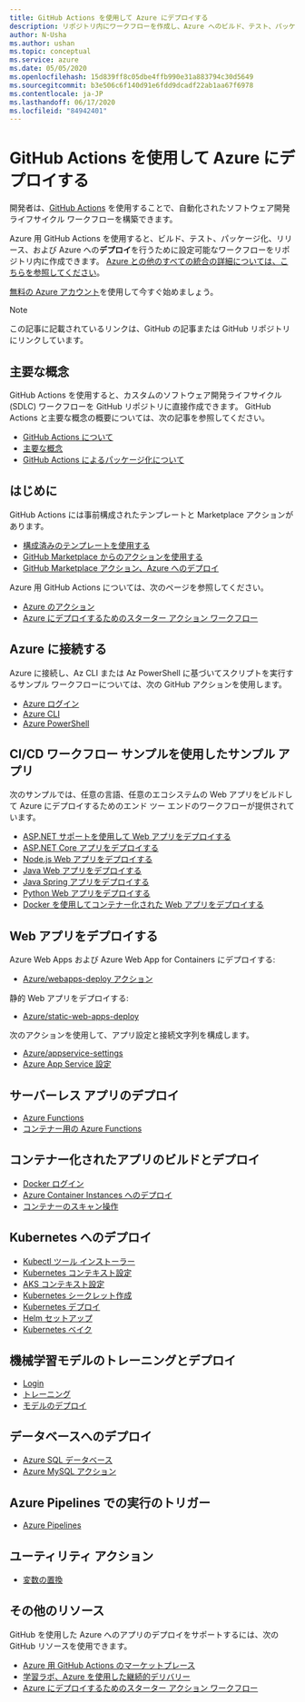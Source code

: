 ```yaml
---
title: GitHub Actions を使用して Azure にデプロイする
description: リポジトリ内にワークフローを作成し、Azure へのビルド、テスト、パッケージ化、リリース、およびデプロイを行います。
author: N-Usha
ms.author: ushan
ms.topic: conceptual
ms.service: azure
ms.date: 05/05/2020
ms.openlocfilehash: 15d839ff8c05dbe4ffb990e31a883794c30d5649
ms.sourcegitcommit: b3e506c6f140d91e6fdd9dcadf22ab1aa67f6978
ms.contentlocale: ja-JP
ms.lasthandoff: 06/17/2020
ms.locfileid: "84942401"
---
```

# <a name="deploy-to-azure-using-github-actions"></a>GitHub Actions を使用して Azure にデプロイする

開発者は、[GitHub Actions](https://help.github.com/articles/about-github-actions) を使用することで、自動化されたソフトウェア開発ライフサイクル ワークフローを構築できます。  

Azure 用 GitHub Actions を使用すると、ビルド、テスト、パッケージ化、リリース、および Azure への**デプロイ**を行うために設定可能なワークフローをリポジトリ内に作成できます。 [Azure との他のすべての統合の詳細については、こちらを参照してください](https://aka.ms/GitHubonAzure)。

[無料の Azure アカウント](https://azure.com/free/open-source)を使用して今すぐ始めましょう。

> [!NOTE]   
> この記事に記載されているリンクは、GitHub の記事または GitHub リポジトリにリンクしています。 

## <a name="key-concepts"></a>主要な概念

GitHub Actions を使用すると、カスタムのソフトウェア開発ライフサイクル (SDLC) ワークフローを GitHub リポジトリに直接作成できます。 GitHub Actions と主要な概念の概要については、次の記事を参照してください。 

- [GitHub Actions について](https://help.github.com/actions/getting-started-with-github-actions/about-github-actions)
- [主要な概念](https://help.github.com/actions/getting-started-with-github-actions/core-concepts-for-github-actions)
- [GitHub Actions によるパッケージ化について](https://help.github.com/en/actions/publishing-packages-with-github-actions/about-packaging-with-github-actions)

## <a name="get-started"></a>はじめに 

GitHub Actions には事前構成されたテンプレートと Marketplace アクションがあります。 

- [構成済みのテンプレートを使用する](https://help.github.com/actions/getting-started-with-github-actions/starting-with-preconfigured-workflow-templates)  
- [GitHub Marketplace からのアクションを使用する](https://help.github.com/en/actions/getting-started-with-github-actions/using-actions-from-github-marketplace)  
- [GitHub Marketplace アクション、Azure へのデプロイ](https://github.com/marketplace?type=actions&query=Azure)  
  
Azure 用 GitHub Actions については、次のページを参照してください。 
   
- [Azure のアクション](https://github.com/marketplace?query=Azure&type=actions)  
- [Azure にデプロイするためのスターター アクション ワークフロー](https://github.com/Azure/actions-workflow-samples)


## <a name="connect-to-azure"></a>Azure に接続する

Azure に接続し、Az CLI または Az PowerShell に基づいてスクリプトを実行するサンプル ワークフローについては、次の GitHub アクションを使用します。  

- [Azure ログイン](https://github.com/Azure/login)  
- [Azure CLI](https://github.com/Azure/CLI)
- [Azure PowerShell](https://github.com/Azure/powershell)


## <a name="sample-apps-with-cicd-workflow-samples"></a>CI/CD ワークフロー サンプルを使用したサンプル アプリ 

次のサンプルでは、任意の言語、任意のエコシステムの Web アプリをビルドして Azure にデプロイするためのエンド ツー エンドのワークフローが提供されています。 

- [ASP.NET サポートを使用して Web アプリをデプロイする](https://github.com/Azure-Samples/dotnet-sample)  
- [ASP.NET Core アプリをデプロイする](https://github.com/Azure-Samples/dotnet_core_sample)  
- [Node.js Web アプリをデプロイする](https://github.com/Azure-Samples/node_express_app)  
- [Java Web アプリをデプロイする](https://github.com/Azure-Samples/java-spring-petclinic)  
- [Java Spring アプリをデプロイする](https://github.com/Azure-Samples/Java-application-petstore-ee7)  
- [Python Web アプリをデプロイする](https://github.com/Azure-Samples/pythonSample_thecatsaidno)  
- [Docker を使用してコンテナー化された Web アプリをデプロイする](https://github.com/Azure-Samples/Node_express_container)


## <a name="deploy-a-web-app"></a>Web アプリをデプロイする

Azure Web Apps および Azure Web App for Containers にデプロイする:

- [Azure/webapps-deploy アクション](https://github.com/Azure/webapps-deploy)

静的 Web アプリをデプロイする:
- [Azure/static-web-apps-deploy](https://docs.microsoft.com/azure/static-web-apps/getting-started?tabs=angular)


次のアクションを使用して、アプリ設定と接続文字列を構成します。

- [Azure/appservice-settings](https://github.com/Azure/appservice-settings) 
- [Azure App Service 設定](https://github.com/Azure/appservice-settings)  

## <a name="deploy-a-serverless-app"></a>サーバーレス アプリのデプロイ

- [Azure Functions](https://github.com/Azure/functions-action)  
- [コンテナー用の Azure Functions](https://github.com/Azure/webapps-container-deploy)  
 
## <a name="build-and-deploy-containerized-apps"></a>コンテナー化されたアプリのビルドとデプロイ

- [Docker ログイン](https://github.com/Azure/docker-login)  
- [Azure Container Instances へのデプロイ](https://github.com/Azure/aci-deploy)
- [コンテナーのスキャン操作](https://github.com/Azure/container-scan)

## <a name="deploy-to-kubernetes"></a>Kubernetes へのデプロイ

- [Kubectl ツール インストーラー](https://github.com/Azure/setup-kubectl)  
- [Kubernetes コンテキスト設定](https://github.com/Azure/k8s-set-context)  
- [AKS コンテキスト設定](https://github.com/Azure/aks-set-context)  
- [Kubernetes シークレット作成](https://github.com/Azure/k8s-create-secret)  
- [Kubernetes デプロイ](https://github.com/Azure/k8s-deploy)  
- [Helm セットアップ](https://github.com/Azure/setup-helm)  
- [Kubernetes ベイク](https://github.com/Azure/k8s-bake)  

## <a name="train-and-deploy-a-machine-learning-model"></a>機械学習モデルのトレーニングとデプロイ 

- [Login](https://github.com/Azure/aml-workspace) 
- [トレーニング](https://github.com/Azure/aml-run)
- [モデルのデプロイ](https://github.com/Azure/aml-deploy)

## <a name="deploy-to-databases"></a>データベースへのデプロイ

- [Azure SQL データベース](https://github.com/Azure/sql-action)  
- [Azure MySQL アクション](https://github.com/Azure/mysql-action)  

## <a name="trigger-a-run-in-azure-pipelines"></a>Azure Pipelines での実行のトリガー

- [Azure Pipelines](https://github.com/Azure/pipelines)  
 
## <a name="utility-actions"></a>ユーティリティ アクション

- [変数の置換](https://github.com/Microsoft/variable-substitution) 


## <a name="additional-resources"></a>その他のリソース

GitHub を使用した Azure へのアプリのデプロイをサポートするには、次の GitHub リソースを使用できます。  

- [Azure 用 GitHub Actions のマーケットプレース](https://github.com/marketplace?query=Azure&type=actions)
- [学習ラボ、Azure を使用した継続的デリバリー](https://lab.github.com/githubtraining/github-actions:-continuous-delivery-with-azure)
- [Azure にデプロイするためのスターター アクション ワークフロー](https://github.com/Azure/actions-workflow-samples)
